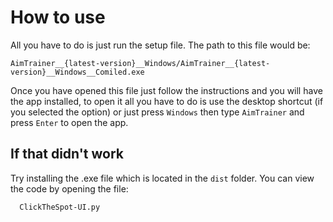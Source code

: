 # How to use
All you have to do is just run the setup file. The path to this file would be:
```text
AimTrainer__{latest-version}__Windows/AimTrainer__{latest-version}__Windows__Comiled.exe
```
Once you have opened this file just follow the instructions and you will have the app installed, to open it all you have to do is use the desktop shortcut (if you selected the option) or just press `Windows` then type `AimTrainer` and press `Enter` to open the app.
## If that didn't work
Try installing the .exe file which is located in the `dist` folder.
You can view the code by opening the file:
```text
  ClickTheSpot-UI.py
```
